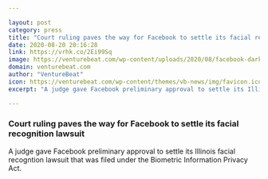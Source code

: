 ```yaml
---

layout: post
category: press
title: "Court ruling paves the way for Facebook to settle its facial recognition lawsuit"
date: 2020-08-20 20:16:28
link: https://vrhk.co/2Ei99Sq
image: https://venturebeat.com/wp-content/uploads/2020/08/facebook-dark-background.jpg?w=1200&strip=all
domain: venturebeat.com
author: "VentureBeat"
icon: https://venturebeat.com/wp-content/themes/vb-news/img/favicon.ico
excerpt: "A judge gave Facebook preliminary approval to settle its Illinois facial recogntion lawsuit that was filed under the Biometric Information Privacy Act."

---
```


### Court ruling paves the way for Facebook to settle its facial recognition lawsuit

A judge gave Facebook preliminary approval to settle its Illinois facial recogntion lawsuit that was filed under the Biometric Information Privacy Act.